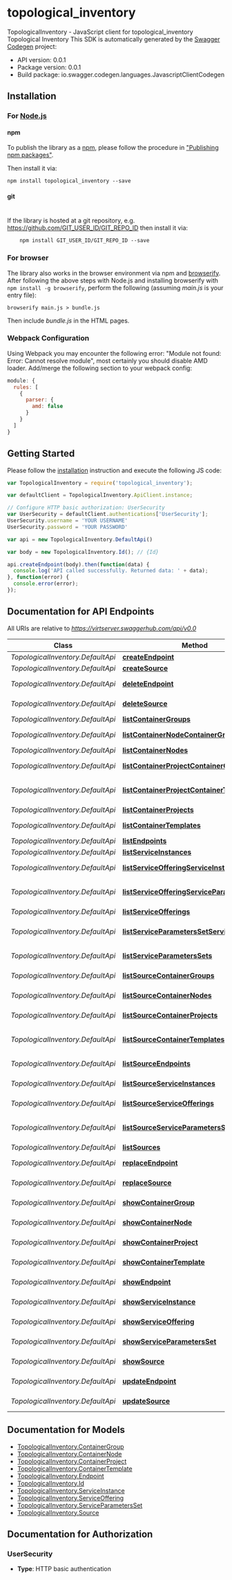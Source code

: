 # topological_inventory

TopologicalInventory - JavaScript client for topological_inventory
Topological Inventory
This SDK is automatically generated by the [Swagger Codegen](https://github.com/swagger-api/swagger-codegen) project:

- API version: 0.0.1
- Package version: 0.0.1
- Build package: io.swagger.codegen.languages.JavascriptClientCodegen

## Installation

### For [Node.js](https://nodejs.org/)

#### npm

To publish the library as a [npm](https://www.npmjs.com/),
please follow the procedure in ["Publishing npm packages"](https://docs.npmjs.com/getting-started/publishing-npm-packages).

Then install it via:

```shell
npm install topological_inventory --save
```

#### git
#
If the library is hosted at a git repository, e.g.
https://github.com/GIT_USER_ID/GIT_REPO_ID
then install it via:

```shell
    npm install GIT_USER_ID/GIT_REPO_ID --save
```

### For browser

The library also works in the browser environment via npm and [browserify](http://browserify.org/). After following
the above steps with Node.js and installing browserify with `npm install -g browserify`,
perform the following (assuming *main.js* is your entry file):

```shell
browserify main.js > bundle.js
```

Then include *bundle.js* in the HTML pages.

### Webpack Configuration

Using Webpack you may encounter the following error: "Module not found: Error:
Cannot resolve module", most certainly you should disable AMD loader. Add/merge
the following section to your webpack config:

```javascript
module: {
  rules: [
    {
      parser: {
        amd: false
      }
    }
  ]
}
```

## Getting Started

Please follow the [installation](#installation) instruction and execute the following JS code:

```javascript
var TopologicalInventory = require('topological_inventory');

var defaultClient = TopologicalInventory.ApiClient.instance;

// Configure HTTP basic authorization: UserSecurity
var UserSecurity = defaultClient.authentications['UserSecurity'];
UserSecurity.username = 'YOUR USERNAME'
UserSecurity.password = 'YOUR PASSWORD'

var api = new TopologicalInventory.DefaultApi()

var body = new TopologicalInventory.Id(); // {Id} 

api.createEndpoint(body).then(function(data) {
  console.log('API called successfully. Returned data: ' + data);
}, function(error) {
  console.error(error);
});


```

## Documentation for API Endpoints

All URIs are relative to *https://virtserver.swaggerhub.com/api/v0.0*

Class | Method | HTTP request | Description
------------ | ------------- | ------------- | -------------
*TopologicalInventory.DefaultApi* | [**createEndpoint**](docs/DefaultApi.md#createEndpoint) | **POST** /endpoints | Create a new Endpoint
*TopologicalInventory.DefaultApi* | [**createSource**](docs/DefaultApi.md#createSource) | **POST** /sources | Create a new Source
*TopologicalInventory.DefaultApi* | [**deleteEndpoint**](docs/DefaultApi.md#deleteEndpoint) | **DELETE** /endpoints/{id} | Delete an existing Endpoint
*TopologicalInventory.DefaultApi* | [**deleteSource**](docs/DefaultApi.md#deleteSource) | **DELETE** /sources/{id} | Delete an existing Source
*TopologicalInventory.DefaultApi* | [**listContainerGroups**](docs/DefaultApi.md#listContainerGroups) | **GET** /container_groups | List ContainerGroups
*TopologicalInventory.DefaultApi* | [**listContainerNodeContainerGroups**](docs/DefaultApi.md#listContainerNodeContainerGroups) | **GET** /container_nodes/{id}/container_groups | List ContainerGroups for ContainerNode
*TopologicalInventory.DefaultApi* | [**listContainerNodes**](docs/DefaultApi.md#listContainerNodes) | **GET** /container_nodes | List ContainerNodes
*TopologicalInventory.DefaultApi* | [**listContainerProjectContainerGroups**](docs/DefaultApi.md#listContainerProjectContainerGroups) | **GET** /container_projects/{id}/container_groups | List ContainerGroups for ContainerProject
*TopologicalInventory.DefaultApi* | [**listContainerProjectContainerTemplates**](docs/DefaultApi.md#listContainerProjectContainerTemplates) | **GET** /container_projects/{id}/container_templates | List ContainerTemplates for ContainerProject
*TopologicalInventory.DefaultApi* | [**listContainerProjects**](docs/DefaultApi.md#listContainerProjects) | **GET** /container_projects | List ContainerProjects
*TopologicalInventory.DefaultApi* | [**listContainerTemplates**](docs/DefaultApi.md#listContainerTemplates) | **GET** /container_templates | List ContainerTemplates
*TopologicalInventory.DefaultApi* | [**listEndpoints**](docs/DefaultApi.md#listEndpoints) | **GET** /endpoints | List Endpoints
*TopologicalInventory.DefaultApi* | [**listServiceInstances**](docs/DefaultApi.md#listServiceInstances) | **GET** /service_instances | List ServiceInstances
*TopologicalInventory.DefaultApi* | [**listServiceOfferingServiceInstances**](docs/DefaultApi.md#listServiceOfferingServiceInstances) | **GET** /service_offerings/{id}/service_instances | List ServiceInstances for ServiceOffering
*TopologicalInventory.DefaultApi* | [**listServiceOfferingServiceParametersSets**](docs/DefaultApi.md#listServiceOfferingServiceParametersSets) | **GET** /service_offerings/{id}/service_parameters_sets | List ServiceParametersSets for ServiceOffering
*TopologicalInventory.DefaultApi* | [**listServiceOfferings**](docs/DefaultApi.md#listServiceOfferings) | **GET** /service_offerings | List ServiceOfferings
*TopologicalInventory.DefaultApi* | [**listServiceParametersSetServiceInstances**](docs/DefaultApi.md#listServiceParametersSetServiceInstances) | **GET** /service_parameters_sets/{id}/service_instances | List ServiceInstances for ServiceParametersSet
*TopologicalInventory.DefaultApi* | [**listServiceParametersSets**](docs/DefaultApi.md#listServiceParametersSets) | **GET** /service_parameters_sets | List ServiceParametersSets
*TopologicalInventory.DefaultApi* | [**listSourceContainerGroups**](docs/DefaultApi.md#listSourceContainerGroups) | **GET** /sources/{id}/container_groups | List ContainerGroups for Source
*TopologicalInventory.DefaultApi* | [**listSourceContainerNodes**](docs/DefaultApi.md#listSourceContainerNodes) | **GET** /sources/{id}/container_nodes | List ContainerNodes for Source
*TopologicalInventory.DefaultApi* | [**listSourceContainerProjects**](docs/DefaultApi.md#listSourceContainerProjects) | **GET** /sources/{id}/container_projects | List ContainerProjects for Source
*TopologicalInventory.DefaultApi* | [**listSourceContainerTemplates**](docs/DefaultApi.md#listSourceContainerTemplates) | **GET** /sources/{id}/container_templates | List ContainerTemplates for Source
*TopologicalInventory.DefaultApi* | [**listSourceEndpoints**](docs/DefaultApi.md#listSourceEndpoints) | **GET** /sources/{id}/endpoints | List Endpoints for Source
*TopologicalInventory.DefaultApi* | [**listSourceServiceInstances**](docs/DefaultApi.md#listSourceServiceInstances) | **GET** /sources/{id}/service_instances | List ServiceInstances for Source
*TopologicalInventory.DefaultApi* | [**listSourceServiceOfferings**](docs/DefaultApi.md#listSourceServiceOfferings) | **GET** /sources/{id}/service_offerings | List ServiceOfferings for Source
*TopologicalInventory.DefaultApi* | [**listSourceServiceParametersSets**](docs/DefaultApi.md#listSourceServiceParametersSets) | **GET** /sources/{id}/service_parameters_sets | List ServiceParametersSets for Source
*TopologicalInventory.DefaultApi* | [**listSources**](docs/DefaultApi.md#listSources) | **GET** /sources | List Sources
*TopologicalInventory.DefaultApi* | [**replaceEndpoint**](docs/DefaultApi.md#replaceEndpoint) | **PUT** /endpoints/{id} | Replace an existing Endpoint
*TopologicalInventory.DefaultApi* | [**replaceSource**](docs/DefaultApi.md#replaceSource) | **PUT** /sources/{id} | Replace an existing Source
*TopologicalInventory.DefaultApi* | [**showContainerGroup**](docs/DefaultApi.md#showContainerGroup) | **GET** /container_groups/{id} | Show an existing ContainerGroup
*TopologicalInventory.DefaultApi* | [**showContainerNode**](docs/DefaultApi.md#showContainerNode) | **GET** /container_nodes/{id} | Show an existing ContainerNode
*TopologicalInventory.DefaultApi* | [**showContainerProject**](docs/DefaultApi.md#showContainerProject) | **GET** /container_projects/{id} | Show an existing ContainerProject
*TopologicalInventory.DefaultApi* | [**showContainerTemplate**](docs/DefaultApi.md#showContainerTemplate) | **GET** /container_templates/{id} | Show an existing ContainerTemplate
*TopologicalInventory.DefaultApi* | [**showEndpoint**](docs/DefaultApi.md#showEndpoint) | **GET** /endpoints/{id} | Show an existing Endpoint
*TopologicalInventory.DefaultApi* | [**showServiceInstance**](docs/DefaultApi.md#showServiceInstance) | **GET** /service_instances/{id} | Show an existing ServiceInstance
*TopologicalInventory.DefaultApi* | [**showServiceOffering**](docs/DefaultApi.md#showServiceOffering) | **GET** /service_offerings/{id} | Show an existing ServiceOffering
*TopologicalInventory.DefaultApi* | [**showServiceParametersSet**](docs/DefaultApi.md#showServiceParametersSet) | **GET** /service_parameters_sets/{id} | Show an existing ServiceParametersSet
*TopologicalInventory.DefaultApi* | [**showSource**](docs/DefaultApi.md#showSource) | **GET** /sources/{id} | Show an existing Source
*TopologicalInventory.DefaultApi* | [**updateEndpoint**](docs/DefaultApi.md#updateEndpoint) | **PATCH** /endpoints/{id} | Update an existing Endpoint
*TopologicalInventory.DefaultApi* | [**updateSource**](docs/DefaultApi.md#updateSource) | **PATCH** /sources/{id} | Update an existing Source


## Documentation for Models

 - [TopologicalInventory.ContainerGroup](docs/ContainerGroup.md)
 - [TopologicalInventory.ContainerNode](docs/ContainerNode.md)
 - [TopologicalInventory.ContainerProject](docs/ContainerProject.md)
 - [TopologicalInventory.ContainerTemplate](docs/ContainerTemplate.md)
 - [TopologicalInventory.Endpoint](docs/Endpoint.md)
 - [TopologicalInventory.Id](docs/Id.md)
 - [TopologicalInventory.ServiceInstance](docs/ServiceInstance.md)
 - [TopologicalInventory.ServiceOffering](docs/ServiceOffering.md)
 - [TopologicalInventory.ServiceParametersSet](docs/ServiceParametersSet.md)
 - [TopologicalInventory.Source](docs/Source.md)


## Documentation for Authorization


### UserSecurity

- **Type**: HTTP basic authentication

